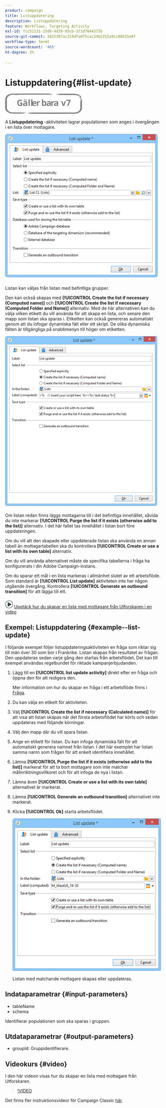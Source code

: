 ```yaml
---
product: campaign
title: Listuppdatering
description: Listuppdatering
feature: Workflows, Targeting Activity
exl-id: fcc51131-15d0-4d39-95cb-371d7044373b
source-git-commit: 381538fac319dfa075cac3db2252a9cc80b31e0f
workflow-type: tm+mt
source-wordcount: '465'
ht-degree: 2%

---
```


# Listuppdatering{#list-update}

![](../../assets/v7-only.svg)

A **Listuppdatering** -aktiviteten lagrar populationen som anges i övergången i en lista över mottagare.

![](assets/s_user_segmentation_update_group.png)

Listan kan väljas från listan med befintliga grupper.

Den kan också skapas med **[!UICONTROL Create the list if necessary (Computed name)]** och **[!UICONTROL Create the list if necessary (Computed Folder and Name)]** alternativ. Med de här alternativen kan du välja vilken etikett du vill använda för att skapa en lista, och senare den mapp som listan ska sparas i. Etiketten kan också genereras automatiskt genom att du infogar dynamiska fält eller ett skript. De olika dynamiska fälten är tillgängliga på snabbmenyn till höger om etiketten.

![](assets/s_user_segmentation_update_list_calc.png)

Om listan redan finns läggs mottagarna till i det befintliga innehållet, såvida du inte markerar **[!UICONTROL Purge the list if it exists (otherwise add to the list)]** alternativ. I det här fallet tas innehållet i listan bort före uppdateringen.

Om du vill att den skapade eller uppdaterade listan ska använda en annan tabell än mottagartabellen ska du kontrollera **[!UICONTROL Create or use a list with its own table]** alternativ.

Om du vill använda alternativet måste de specifika tabellerna i fråga ha konfigurerats i din Adobe Campaign-instans.

Om du sparar ett mål i en lista markeras i allmänhet slutet av ett arbetsflöde. Som standard är **[!UICONTROL List update]** aktiviteten inte har någon utgående övergång. Kontrollera **[!UICONTROL Generate an outbound transition]** för att lägga till ett.

![](assets/do-not-localize/how-to-video.png) [Upptäck hur du skapar en lista med mottagare från Utforskaren i en video](#video)

## Exempel: Listuppdatering {#example--list-update}

I följande exempel följer listuppdateringsaktiviteten en fråga som riktar sig till män över 30 som bor i Frankrike. Listan skapas från resultatet av frågan. Den uppdateras sedan varje gång den startas från arbetsflödet. Det kan till exempel användas regelbundet för riktade kampanjerbjudanden.

1. Lägg till en **[!UICONTROL list update activity]** direkt efter en fråga och öppna den för att redigera den.

   Mer information om hur du skapar en fråga i ett arbetsflöde finns i [Fråga](query.md).

1. Du kan välja en etikett för aktiviteten.
1. Välj **[!UICONTROL Create the list if necessary (Calculated name)]** för att visa att listan skapas när det första arbetsflödet har körts och sedan uppdateras med följande körningar.
1. Välj den mapp där du vill spara listan.
1. Ange en etikett för listan. Du kan infoga dynamiska fält för att automatiskt generera namnet från listan. I det här exemplet har listan samma namn som frågan för att enkelt identifiera innehållet.
1. Lämna **[!UICONTROL Purge the list if it exists (otherwise add to the list)]** markerat för att ta bort mottagare som inte matchar målinriktningsvillkoret och för att infoga de nya i listan.
1. Lämna även **[!UICONTROL Create or use a list with its own table]** alternativet är markerat.
1. Lämna **[!UICONTROL Generate an outbound transition]** alternativet inte markerat.
1. Klicka **[!UICONTROL Ok]** starta arbetsflödet.

   ![](assets/s_user_segmentation_update_list_calc_example.png)

   Listan med matchande mottagare skapas eller uppdateras.

## Indataparametrar {#input-parameters}

* tableName
* schema

Identifierar populationen som ska sparas i gruppen.

## Utdataparametrar {#output-parameters}

* groupId: Gruppidentifierare.

## Videokurs {#video}

I den här videon visas hur du skapar en lista med mottagare från Utforskaren.

>[!VIDEO](https://video.tv.adobe.com/v/25602/quality=12)

Det finns fler instruktionsvideor för Campaign Classic [här](https://experienceleague.adobe.com/docs/campaign-classic-learn/tutorials/overview.html?lang=sv).
